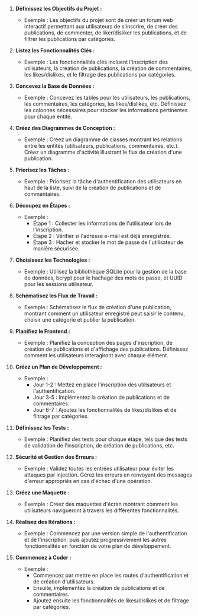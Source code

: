 1. **Définissez les Objectifs du Projet :**

   - Exemple : Les objectifs du projet sont de créer un forum web interactif permettant aux utilisateurs de s'inscrire, de créer des publications, de commenter, de liker/disliker les publications, et de filtrer les publications par catégories.

2. **Listez les Fonctionnalités Clés :**

   - Exemple : Les fonctionnalités clés incluent l'inscription des utilisateurs, la création de publications, la création de commentaires, les likes/dislikes, et le filtrage des publications par catégories.

3. **Concevez la Base de Données :**

   - Exemple : Concevez les tables pour les utilisateurs, les publications, les commentaires, les catégories, les likes/dislikes, etc. Définissez les colonnes nécessaires pour stocker les informations pertinentes pour chaque entité.

4. **Créez des Diagrammes de Conception :**

   - Exemple : Créez un diagramme de classes montrant les relations entre les entités (utilisateurs, publications, commentaires, etc.). Créez un diagramme d'activité illustrant le flux de création d'une publication.

5. **Priorisez les Tâches :**

   - Exemple : Priorisez la tâche d'authentification des utilisateurs en haut de la liste, suivi de la création de publications et de commentaires.

6. **Découpez en Étapes :**

   - Exemple :
     - Étape 1 : Collecter les informations de l'utilisateur lors de l'inscription.
     - Étape 2 : Vérifier si l'adresse e-mail est déjà enregistrée.
     - Étape 3 : Hacher et stocker le mot de passe de l'utilisateur de manière sécurisée.

7. **Choisissez les Technologies :**

   - Exemple : Utilisez la bibliothèque SQLite pour la gestion de la base de données, bcrypt pour le hachage des mots de passe, et UUID pour les sessions utilisateur.

8. **Schématisez les Flux de Travail :**

   - Exemple : Schématisez le flux de création d'une publication, montrant comment un utilisateur enregistré peut saisir le contenu, choisir une catégorie et publier la publication.

9. **Planifiez le Frontend :**

   - Exemple : Planifiez la conception des pages d'inscription, de création de publications et d'affichage des publications. Définissez comment les utilisateurs interagiront avec chaque élément.

10. **Créez un Plan de Développement :**

    - Exemple :
      - Jour 1-2 : Mettez en place l'inscription des utilisateurs et l'authentification.
      - Jour 3-5 : Implémentez la création de publications et de commentaires.
      - Jour 6-7 : Ajoutez les fonctionnalités de likes/dislikes et de filtrage par catégories.

11. **Définissez les Tests :**

    - Exemple : Planifiez des tests pour chaque étape, tels que des tests de validation de l'inscription, de création de publications, etc.

12. **Sécurité et Gestion des Erreurs :**

    - Exemple : Validez toutes les entrées utilisateur pour éviter les attaques par injection. Gérez les erreurs en renvoyant des messages d'erreur appropriés en cas d'échec d'une opération.

13. **Créez une Maquette :**

    - Exemple : Créez des maquettes d'écran montrant comment les utilisateurs navigueront à travers les différentes fonctionnalités.

14. **Réalisez des Itérations :**

    - Exemple : Commencez par une version simple de l'authentification et de l'inscription, puis ajoutez progressivement les autres fonctionnalités en fonction de votre plan de développement.

15. **Commencez à Coder :**
    - Exemple :
      - Commencez par mettre en place les routes d'authentification et de création d'utilisateurs.
      - Ensuite, implémentez la création de publications et de commentaires.
      - Ajoutez ensuite les fonctionnalités de likes/dislikes et de filtrage par catégories.
